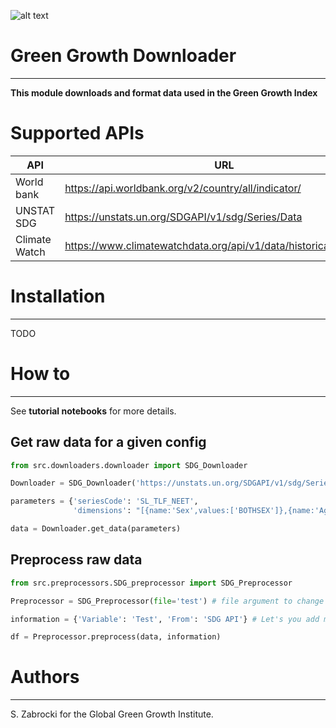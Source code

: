 ![alt text](http://greengrowthindex.gggi.org/wp-content/uploads/2019/09/LOGO_GGGI_GREEN_350x131px_002trans_Prancheta-1.png)

# Green Growth Downloader
------------------------------------
**This module downloads and format data used in the Green Growth Index**

# Supported APIs

| API           | URL                                                               | Downloading | Preprocessing |
|---------------|-------------------------------------------------------------------|-------------|---------------|
| World bank    | https://api.worldbank.org/v2/country/all/indicator/               | OK          | OK            |
| UNSTAT SDG    | https://unstats.un.org/SDGAPI/v1/sdg/Series/Data                  | OK          | OK            |
| Climate Watch | https://www.climatewatchdata.org/api/v1/data/historical_emissions | OK          | OK            |

# Installation
-------------------
TODO

# How to
-------------

See **tutorial notebooks** for more details.

## Get raw data for a given config

```python
from src.downloaders.downloader import SDG_Downloader

Downloader = SDG_Downloader('https://unstats.un.org/SDGAPI/v1/sdg/Series/Data')

parameters = {'seriesCode': 'SL_TLF_NEET',
              'dimensions': "[{name:'Sex',values:['BOTHSEX']},{name:'Age',values:['15-24']}]"}

data = Downloader.get_data(parameters)
```

## Preprocess raw data

```python
from src.preprocessors.SDG_preprocessor import SDG_Preprocessor

Preprocessor = SDG_Preprocessor(file='test') # file argument to change (Used to preprocess special cases)

information = {'Variable': 'Test', 'From': 'SDG API'} # Let's you add more information to the dataframe

df = Preprocessor.preprocess(data, information)
```

# Authors
---------------

S. Zabrocki for the Global Green Growth Institute.
